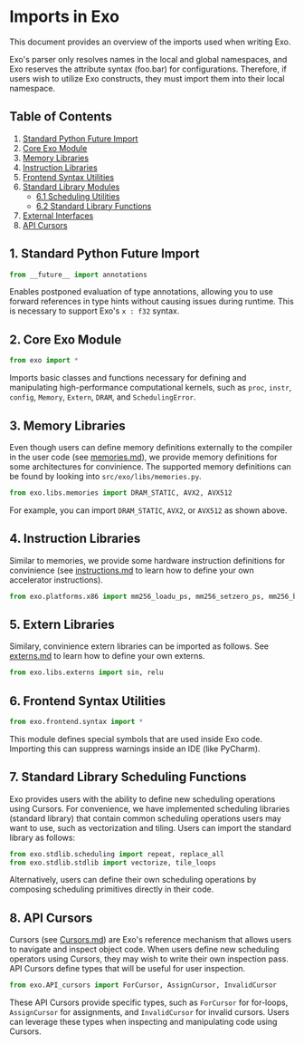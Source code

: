 # Imports in Exo

This document provides an overview of the imports used when writing Exo.

Exo's parser only resolves names in the local and global namespaces, and Exo reserves the attribute syntax (foo.bar) for configurations.
Therefore, if users wish to utilize Exo constructs, they must import them into their local namespace.

## Table of Contents

1. [Standard Python Future Import](#1-standard-python-future-import)
2. [Core Exo Module](#2-core-exo-module)
3. [Memory Libraries](#3-memory-libraries)
4. [Instruction Libraries](#4-instruction-libraries)
5. [Frontend Syntax Utilities](#5-frontend-syntax-utilities)
6. [Standard Library Modules](#6-standard-library-modules)
   - [6.1 Scheduling Utilities](#61-scheduling-utilities)
   - [6.2 Standard Library Functions](#62-standard-library-functions)
7. [External Interfaces](#7-external-interfaces)
8. [API Cursors](#8-api-cursors)


## 1. Standard Python Future Import

```python
from __future__ import annotations
```

Enables postponed evaluation of type annotations, allowing you to use forward references in type hints without causing issues during runtime. This is necessary to support Exo's `x : f32` syntax.


## 2. Core Exo Module

```python
from exo import *
```

Imports basic classes and functions necessary for defining and manipulating high-performance computational kernels, such as `proc`, `instr`, `config`, `Memory`, `Extern`, `DRAM`, and `SchedulingError`.


## 3. Memory Libraries

Even though users can define memory definitions externally to the compiler in the user code (see [memories.md](./memories.md)), we provide memory definitions for some architectures for convinience.
The supported memory definitions can be found by looking into `src/exo/libs/memories.py`.

```python
from exo.libs.memories import DRAM_STATIC, AVX2, AVX512
```

For example, you can import `DRAM_STATIC`, `AVX2`, or `AVX512` as shown above.


## 4. Instruction Libraries

Similar to memories, we provide some hardware instruction definitions for convinience (see [instructions.md](./instructions.md) to learn how to define your own accelerator instructions).

```python
from exo.platforms.x86 import mm256_loadu_ps, mm256_setzero_ps, mm256_broadcast_ss
```

## 5. Extern Libraries

Similary, convinience extern libraries can be imported as follows. See [externs.md](./externs.md) to learn how to define your own externs.

```python
from exo.libs.externs import sin, relu
```


## 6. Frontend Syntax Utilities

```python
from exo.frontend.syntax import *
```

This module defines special symbols that are used inside Exo code.
Importing this can suppress warnings inside an IDE (like PyCharm).


## 7. Standard Library Scheduling Functions

Exo provides users with the ability to define new scheduling operations using Cursors. For convenience, we have implemented scheduling libraries (standard library) that contain common scheduling operations users may want to use, such as vectorization and tiling. Users can import the standard library as follows:

```python
from exo.stdlib.scheduling import repeat, replace_all
from exo.stdlib.stdlib import vectorize, tile_loops
```

Alternatively, users can define their own scheduling operations by composing scheduling primitives directly in their code.

## 8. API Cursors

Cursors (see [Cursors.md](./Cursors.md)) are Exo's reference mechanism that allows users to navigate and inspect object code. When users define new scheduling operators using Cursors, they may wish to write their own inspection pass. API Cursors define types that will be useful for user inspection.

```python
from exo.API_cursors import ForCursor, AssignCursor, InvalidCursor
```

These API Cursors provide specific types, such as `ForCursor` for for-loops, `AssignCursor` for assignments, and `InvalidCursor` for invalid cursors. Users can leverage these types when inspecting and manipulating code using Cursors.

